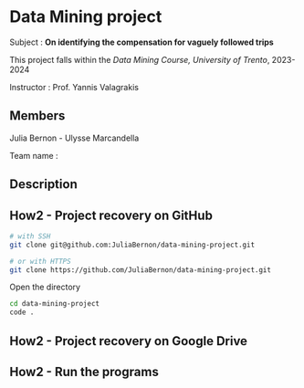 # Data Mining project

Subject : 
**On identifying the compensation for vaguely followed trips**

This project falls within the *Data Mining Course, University of Trento*, 2023-2024

Instructor : Prof. Yannis Valagrakis

## Members
Julia Bernon - Ulysse Marcandella

Team name : 

## Description

## How2 - Project recovery on GitHub

```sh
# with SSH
git clone git@github.com:JuliaBernon/data-mining-project.git

# or with HTTPS
git clone https://github.com/JuliaBernon/data-mining-project.git
```

Open the directory

```bash
cd data-mining-project
code .
```

## How2 - Project recovery on Google Drive


## How2 - Run the programs

